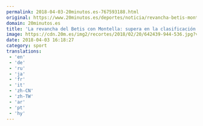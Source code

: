 ```yaml
---
permalink: 2018-04-03-20minutos.es-767593188.html
original: https://www.20minutos.es/deportes/noticia/revancha-betis-montella-clasificacion-sevilla-3303882/0/
domain: 20minutos.es
title: 'La revancha del Betis con Montella: supera en la clasificación al Sevilla'
image: https://cdn.20m.es/img2/recortes/2018/02/20/642439-944-536.jpg?v=20180403173846
date: 2018-04-03 16:18:27
category: sport
translations: 
 - 'en'
 - 'de'
 - 'ru'
 - 'ja'
 - 'fr'
 - 'it'
 - 'zh-CN'
 - 'zh-TW'
 - 'ar'
 - 'pt'
 - 'hy'
---
```


